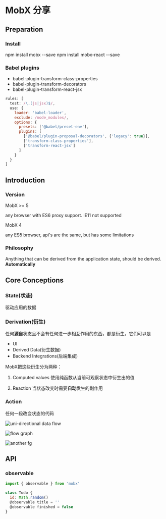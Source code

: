# MobX 分享

## Preparation

### Install

npm install mobx --save
npm install mobx-react --save

### Babel plugins

- babel-plugin-transform-class-properties
- babel-plugin-transform-decorators
- babel-plugin-transform-react-jsx

```javascript
rules: [
  test: /\.(js|jsx)$/,
  use: {
    loader: 'babel-loader',
    exclude: /node_modules/,
    options: {
      presets: ['@babel/preset-env'],
      plugins: [
        ['@babel/plugin-proposal-decorators', {'legacy': true}],
        ['transform-class-properties'],
        ['transform-react-jsx']
      ]
    }
  }
]
```

## Introduction

### Version

MobX >= 5

any browser with ES6 proxy support. IE11 not supported

MobX 4

any ES5 browser, api's are the same, but has some limitations

### Philosophy

Anything that can be derived from the application state, should be derived. **Automatically**

## Core Conceptions

### State(状态)

驱动应用的数据

### Derivation(衍生)

任何**源自**状态且不会有任何进一步相互作用的东西，都是衍生，它们可以是

- UI
- Derived Data(衍生数据)
- Backend Integrations(后端集成)

MobX把这些衍生分为两种：

1. Computed values 使用纯函数从当前可观察状态中衍生出的值

2. Reaction 当状态改变时需要**自动**发生的副作用

### Action

任何一段改变状态的代码

![uni-directional data flow](https://mobx.js.org/images/action-state-view.png)

![flow graph](https://mobx.js.org/docs/flow.png)

![another fg](https://mobx.js.org/getting-started-assets/overview.png)

## API

### observable

```javascript
import { observable } from 'mobx'

class Todo {
  id: Math.random()
  @observable title = ''
  @observable finished = false
}
```
